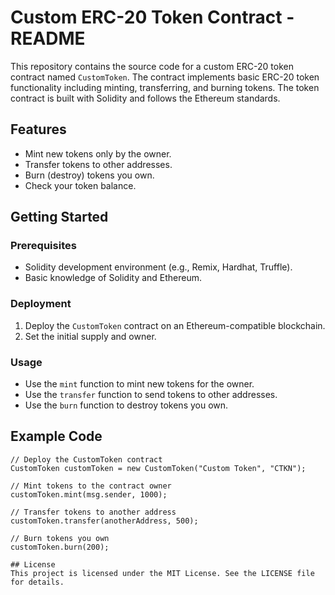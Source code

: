 # Custom ERC-20 Token Contract - README

This repository contains the source code for a custom ERC-20 token contract named `CustomToken`. The contract implements basic ERC-20 token functionality including minting, transferring, and burning tokens. The token contract is built with Solidity and follows the Ethereum standards.

## Features

- Mint new tokens only by the owner.
- Transfer tokens to other addresses.
- Burn (destroy) tokens you own.
- Check your token balance.

## Getting Started

### Prerequisites

- Solidity development environment (e.g., Remix, Hardhat, Truffle).
- Basic knowledge of Solidity and Ethereum.

### Deployment

1. Deploy the `CustomToken` contract on an Ethereum-compatible blockchain.
2. Set the initial supply and owner.

### Usage

- Use the `mint` function to mint new tokens for the owner.
- Use the `transfer` function to send tokens to other addresses.
- Use the `burn` function to destroy tokens you own.

## Example Code

```solidity
// Deploy the CustomToken contract
CustomToken customToken = new CustomToken("Custom Token", "CTKN");

// Mint tokens to the contract owner
customToken.mint(msg.sender, 1000);

// Transfer tokens to another address
customToken.transfer(anotherAddress, 500);

// Burn tokens you own
customToken.burn(200);

## License
This project is licensed under the MIT License. See the LICENSE file for details.
